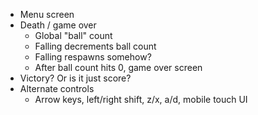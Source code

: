 -   Menu screen
-   Death / game over
    -   Global "ball" count
    -   Falling decrements ball count
    -   Falling respawns somehow?
    -   After ball count hits 0, game over screen
-   Victory? Or is it just score?
-   Alternate controls
    -   Arrow keys, left/right shift, z/x, a/d, mobile touch UI
